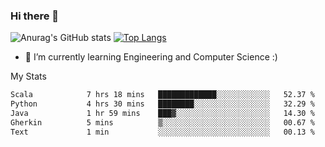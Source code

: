 ### Hi there 👋

![Anurag's GitHub stats](https://github-readme-stats.vercel.app/api?username=MatteoIorio11&show_icons=true&theme=dark) 
[![Top Langs](https://github-readme-stats.vercel.app/api/top-langs/?username=MatteoIorio11&theme=dark)](https://github.com/MatteoIorio11/github-readme-stats)

- 🌱 I’m currently learning Engineering and Computer Science :)

<!--
**MatteoIorio11/MatteoIorio11** is a ✨ _special_ ✨ repository because its `README.md` (this file) appears on your GitHub profile.

Here are some ideas to get you started:

- 🔭 I’m currently working on ...
- 🌱 I’m currently learning ...
- 👯 I’m looking to collaborate on ...
- 🤔 I’m looking for help with ...
- 💬 Ask me about ...
- 📫 How to reach me: ...
- 😄 Pronouns: ...
- ⚡ Fun fact: ...
-->
My Stats
<!--START_SECTION:waka-->

```txt
Scala            7 hrs 18 mins   █████████████░░░░░░░░░░░░   52.37 %
Python           4 hrs 30 mins   ████████░░░░░░░░░░░░░░░░░   32.29 %
Java             1 hr 59 mins    ███▓░░░░░░░░░░░░░░░░░░░░░   14.30 %
Gherkin          5 mins          ▒░░░░░░░░░░░░░░░░░░░░░░░░   00.67 %
Text             1 min           ░░░░░░░░░░░░░░░░░░░░░░░░░   00.13 %
```

<!--END_SECTION:waka-->
